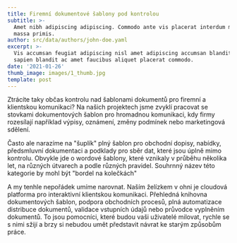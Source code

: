 ```yaml
---
title: Firemní dokumentové šablony pod kontrolou
subtitle: >-
  Amet nibh adipiscing adipiscing. Commodo ante vis placerat interdum massa
  massa primis. 
author: src/data/authors/john-doe.yaml
excerpt: >-
  Vis accumsan feugiat adipiscing nisl amet adipiscing accumsan blandit accumsan
  sapien blandit ac amet faucibus aliquet placerat commodo.
date: '2021-01-26'
thumb_image: images/1_thumb.jpg
template: post
---
```


Ztrácíte taky občas kontrolu nad šablonami dokumentů pro firemní a klientskou komunikaci? Na našich projektech jsme zvyklí pracovat se stovkami dokumentových šablon pro hromadnou komunikaci, kdy firmy rozesílají například výpisy, oznámení, změny podmínek nebo marketingová sdělení.

Často ale narazíme na "šuplík" plný šablon pro obchodní dopisy, nabídky, předsmluvní dokumentaci a podklady pro sběr dat, které jsou úplně mimo kontrolu. Obvykle jde o wordové šablony, které vznikaly v průběhu několika let, na různých útvarech a podle různých pravidel. Souhrnný název této kategorie by mohl být "bordel na kolečkách"

A my tenhle nepořádek umíme narovnat. Naším želízkem v ohni je cloudová platforma pro interaktivní klientskou komunikaci. Přehledná knihovna dokumentových šablon, podpora obchodních procesů, plná automatizace distribuce dokumentů, validace vstupních údajů nebo průvodce vyplněním dokumentů. To jsou pomocníci, které budou vaši uživatelé milovat, rychle se s nimi sžijí a brzy si nebudou umět představit návrat ke starým způsobům práce. 
